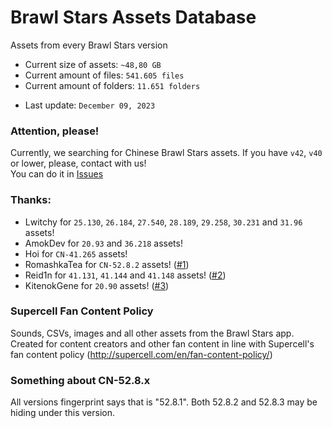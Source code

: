 # Brawl Stars Assets Database
Assets from every Brawl Stars version

* Current size of assets: `~48,80 GB`
* Current amount of files: `541.605 files` 
* Current amount of folders: `11.651 folders` 
<!--
holy shit why so many
-->
* Last update: `December 09, 2023`

### Attention, please!
Currently, we searching for Chinese Brawl Stars assets. If you have `v42`, `v40` or lower, please, contact with us!<br>
You can do it in [Issues](https://github.com/tailsjs/brawl-stars-assets/issues/)

### Thanks:
* Lwitchy for `25.130`, `26.184`, `27.540`, `28.189`, `29.258`, `30.231` and `31.96` assets!
* AmokDev for `20.93` and `36.218` assets!
* Hoi for `CN-41.265` assets!
* RomashkaTea for `CN-52.8.2` assets! ([#1](https://github.com/tailsjs/brawl-stars-assets/issues/1))
* Reid1n for `41.131`, `41.144` and `41.148` assets! ([#2](https://github.com/tailsjs/brawl-stars-assets/issues/2))
* KitenokGene for `20.90` assets! ([#3](https://github.com/tailsjs/brawl-stars-assets/issues/3))

### Supercell Fan Content Policy
Sounds, CSVs, images and all other assets from the Brawl Stars app. Created for content creators and other fan content in line with Supercell's fan content policy (http://supercell.com/en/fan-content-policy/)

### Something about CN-52.8.x
All versions fingerprint says that is "52.8.1". Both 52.8.2 and 52.8.3 may be hiding under this version. 